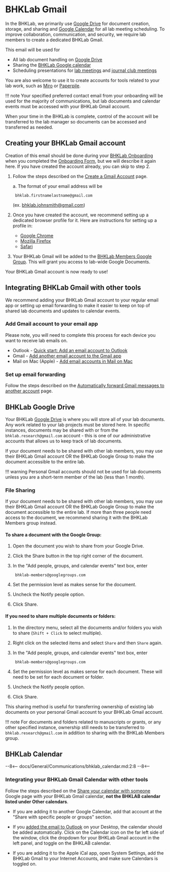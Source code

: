 # BHKLab Gmail

In the BHKLab, we primarily use [Google Drive](https://drive.google.com/drive) for document creation, storage, and sharing and [Google Calendar](https://calendar.google.com/calendar) for all lab meeting scheduling. To improve collaboration, communication, and security, we require lab members to create a dedicated BHKLab Gmail.

This email will be used for

- All lab document handling on [Google Drive](#bhklab-google-drive)
- Sharing the [BHKLab Google calendar](#bhklab-calendar)
- Scheduling presentations for [lab meetings](../Meetings/lab_meeting.md) and [journal club meetings](../Meetings/journal_club.md)

You are also welcome to use it to create accounts for tools related to your lab work, such as [Miro](../Presentations/tools.md#presentation_tools_miro) or [Paperpile](https://paperpile.com/).

!!! note
    Your specified preferred contact email from your onboarding will be used for the majority of communications, but lab documents and calendar events must be accessed with your BHKLab Gmail account.

When your time in the BHKLab is complete, control of the account will be transferred to the lab manager so documents can be accessed and transferred as needed.

## Creating your BHKLab Gmail account
Creation of this email should be done during your [BHKLab Onboarding](../../onboarding_offboarding/Onboarding/bhklab_onboarding.md) when you completed the [Onboarding Form](../../onboarding_offboarding/Onboarding/bhklab_onboarding.md#bhklab-onboarding-form), but we will describe it again here. If you have created the account already, you can skip to step 2.

1. Follow the steps described on the [Create a Gmail Account](https://support.google.com/mail/answer/56256?hl=en) page.
    
    a. The format of your email address will be 
        
        bhklab.firstnamelastname@gmail.com 
    (ex. bhklab.johnsmith@gmail.com) 

2. Once you have created the account, we recommend setting up a dedicated browser profile for it. Here are instructions for setting up a profile in:

    - [Google Chrome](https://support.google.com/chrome/answer/2364824?hl=en&co=GENIE.Platform%3DDesktop)
    - [Mozilla Firefox](https://support.mozilla.org/en-US/kb/profile-manager-create-and-remove-firefox-profiles)
    - [Safari](https://support.apple.com/en-ca/105100)

3. Your BHKLab Gmail will be added to the [BHKLab Members Google Group](https://groups.google.com/g/bhklab-accounts). This will grant you access to lab-wide Google Documents.

Your BHKLab Gmail account is now ready to use!


## Integrating BHKLab Gmail with other tools
We recommend adding your BHKLab Gmail account to your regular email app or setting up email forwarding to make it easier to keep on top of shared lab documents and updates to calendar events.

### Add Gmail account to your email app
Please note, you will need to complete this process for each device you want to receive lab emails on.

- Outlook - [Quick start: Add an email account to Outlook](https://support.microsoft.com/en-us/office/quick-start-add-an-email-account-to-outlook-e9da47c4-9b89-4b49-b945-a204aeea6726)
- Gmail - [Add another email account to the Gmail app](https://support.google.com/mail/answer/6078445?hl=en&co=GENIE.Platform%3DAndroid)
- Mail on Mac (Apple) - [Add email accounts in Mail on Mac](https://support.apple.com/en-ca/guide/mail/mail35803/mac)

### Set up email forwarding
Follow the steps described on the [Automatically forward Gmail messages to another account](https://support.google.com/mail/answer/10957?hl=en) page.


## BHKLab Google Drive
Your BHKLab [Google Drive](https://drive.google.com/drive) is where you will store all of your lab documents. Any work related to your lab projects must be stored here.
In specific instances, documents may be shared with or from the `bhklab.research@gmail.com` account - this is one of our administrative accounts that allows us to keep track of lab documents. 

If your document needs to be shared with other lab members, you may use their BHKLab Gmail account OR the BHKLab Google Group to make the document accessible to the entire lab.

!!! warning
    Personal Gmail accounts should not be used for lab documents unless you are a short-term member of the lab (less than 1 month).

### File Sharing
If your document needs to be shared with other lab members, you may use their BHKLab Gmail account OR the BHKLab Google Group to make the document accessible to the entire lab. If more than three people need access to the document, we recommend sharing it with the BHKLab Members group instead.

#### To share a document with the Google Group:

1. Open the document you wish to share from your Google Drive.
2. Click the Share button in the top right corner of the document.
3. In the "Add people, groups, and calendar events" text box, enter

        bhklab-members@googlegroups.com 

4. Set the permission level as makes sense for the document.
5. Uncheck the Notify people option.
6. Click Share.

#### If you need to share multiple documents or folders:

1. In the directory menu, select all the documents and/or folders you wish to share (`Shift + Click` to select multiple).
2. Right click on the selected items and select `Share` and then `Share` again.
3. In the "Add people, groups, and calendar events" text box, enter

        bhklab-members@googlegroups.com 

4. Set the permission level as makes sense for each document. These will need to be set for each document or folder.
5. Uncheck the Notify people option.
6. Click Share.

This sharing method is useful for transferring ownership of existing lab documents on your personal Gmail account to your BHKLab Gmail account.

!!! note
    For documents and folders related to manuscripts or grants, or any other specified instance, ownership still needs to be transferred to `bhklab.research@gmail.com` in addition to sharing with the BHKLab Members group.


## BHKLab Calendar
--8<--
docs/General/Communications/bhklab_calendar.md:2:8
--8<--

### Integrating your BHKLab Gmail Calendar with other tools

Follow the steps described on the [Share your calendar with someone](https://support.google.com/calendar/answer/37082?hl=en&ref_topic=10510447&sjid=5547978077838140625-NC) Google page with *your* BHKLab Gmail calendar, **not the BHKLAB calendar listed under Other calendars**.

- If you are adding it to another Google Calendar, add that account at the "Share with specific people or groups" section.

- If you [added the email to Outlook](#add-gmail-account-to-your-email-app) on your Desktop, the calendar should be added automatically. Click on the Calendar icon on the far left side of the window, click the dropdown for your BHKLab Gmail account in the left panel, and toggle on the BHKLAB calendar.

- If you are adding it to the Apple iCal app, open System Settings, add the BHKLab Gmail to your Internet Accounts, and make sure Calendars is toggled on.

